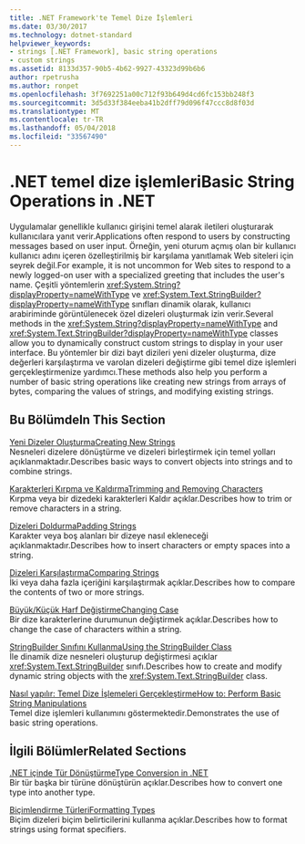 ```yaml
---
title: .NET Framework'te Temel Dize İşlemleri
ms.date: 03/30/2017
ms.technology: dotnet-standard
helpviewer_keywords:
- strings [.NET Framework], basic string operations
- custom strings
ms.assetid: 8133d357-90b5-4b62-9927-43323d99b6b6
author: rpetrusha
ms.author: ronpet
ms.openlocfilehash: 3f7692251a00c712f93b649d4cd6fc153bb248f3
ms.sourcegitcommit: 3d5d33f384eeba41b2dff79d096f47ccc8d8f03d
ms.translationtype: MT
ms.contentlocale: tr-TR
ms.lasthandoff: 05/04/2018
ms.locfileid: "33567490"
---
```

# <a name="basic-string-operations-in-net"></a><span data-ttu-id="edbdb-102">.NET temel dize işlemleri</span><span class="sxs-lookup"><span data-stu-id="edbdb-102">Basic String Operations in .NET</span></span>
<span data-ttu-id="edbdb-103">Uygulamalar genellikle kullanıcı girişini temel alarak iletileri oluşturarak kullanıcılara yanıt verir.</span><span class="sxs-lookup"><span data-stu-id="edbdb-103">Applications often respond to users by constructing messages based on user input.</span></span> <span data-ttu-id="edbdb-104">Örneğin, yeni oturum açmış olan bir kullanıcı kullanıcı adını içeren özelleştirilmiş bir karşılama yanıtlamak Web siteleri için seyrek değil.</span><span class="sxs-lookup"><span data-stu-id="edbdb-104">For example, it is not uncommon for Web sites to respond to a newly logged-on user with a specialized greeting that includes the user's name.</span></span> <span data-ttu-id="edbdb-105">Çeşitli yöntemlerin <xref:System.String?displayProperty=nameWithType> ve <xref:System.Text.StringBuilder?displayProperty=nameWithType> sınıfları dinamik olarak, kullanıcı arabiriminde görüntülenecek özel dizeleri oluşturmak izin verir.</span><span class="sxs-lookup"><span data-stu-id="edbdb-105">Several methods in the <xref:System.String?displayProperty=nameWithType> and <xref:System.Text.StringBuilder?displayProperty=nameWithType> classes allow you to dynamically construct custom strings to display in your user interface.</span></span> <span data-ttu-id="edbdb-106">Bu yöntemler bir dizi bayt dizileri yeni dizeler oluşturma, dize değerleri karşılaştırma ve varolan dizeleri değiştirme gibi temel dize işlemleri gerçekleştirmenize yardımcı.</span><span class="sxs-lookup"><span data-stu-id="edbdb-106">These methods also help you perform a number of basic string operations like creating new strings from arrays of bytes, comparing the values of strings, and modifying existing strings.</span></span>  
  
## <a name="in-this-section"></a><span data-ttu-id="edbdb-107">Bu Bölümde</span><span class="sxs-lookup"><span data-stu-id="edbdb-107">In This Section</span></span>  
 [<span data-ttu-id="edbdb-108">Yeni Dizeler Oluşturma</span><span class="sxs-lookup"><span data-stu-id="edbdb-108">Creating New Strings</span></span>](../../../docs/standard/base-types/creating-new.md)  
 <span data-ttu-id="edbdb-109">Nesneleri dizelere dönüştürme ve dizeleri birleştirmek için temel yolları açıklanmaktadır.</span><span class="sxs-lookup"><span data-stu-id="edbdb-109">Describes basic ways to convert objects into strings and to combine strings.</span></span>  
  
 [<span data-ttu-id="edbdb-110">Karakterleri Kırpma ve Kaldırma</span><span class="sxs-lookup"><span data-stu-id="edbdb-110">Trimming and Removing Characters</span></span>](../../../docs/standard/base-types/trimming.md)  
 <span data-ttu-id="edbdb-111">Kırpma veya bir dizedeki karakterleri Kaldır açıklar.</span><span class="sxs-lookup"><span data-stu-id="edbdb-111">Describes how to trim or remove characters in a string.</span></span>  
  
 [<span data-ttu-id="edbdb-112">Dizeleri Doldurma</span><span class="sxs-lookup"><span data-stu-id="edbdb-112">Padding Strings</span></span>](../../../docs/standard/base-types/padding.md)  
 <span data-ttu-id="edbdb-113">Karakter veya boş alanları bir dizeye nasıl ekleneceği açıklanmaktadır.</span><span class="sxs-lookup"><span data-stu-id="edbdb-113">Describes how to insert characters or empty spaces into a string.</span></span>  
  
 [<span data-ttu-id="edbdb-114">Dizeleri Karşılaştırma</span><span class="sxs-lookup"><span data-stu-id="edbdb-114">Comparing Strings</span></span>](../../../docs/standard/base-types/comparing.md)  
 <span data-ttu-id="edbdb-115">İki veya daha fazla içeriğini karşılaştırmak açıklar.</span><span class="sxs-lookup"><span data-stu-id="edbdb-115">Describes how to compare the contents of two or more strings.</span></span>  
  
 [<span data-ttu-id="edbdb-116">Büyük/Küçük Harf Değiştirme</span><span class="sxs-lookup"><span data-stu-id="edbdb-116">Changing Case</span></span>](../../../docs/standard/base-types/changing-case.md)  
 <span data-ttu-id="edbdb-117">Bir dize karakterlerine durumunun değiştirmek açıklar.</span><span class="sxs-lookup"><span data-stu-id="edbdb-117">Describes how to change the case of characters within a string.</span></span>  
  
 [<span data-ttu-id="edbdb-118">StringBuilder Sınıfını Kullanma</span><span class="sxs-lookup"><span data-stu-id="edbdb-118">Using the StringBuilder Class</span></span>](../../../docs/standard/base-types/stringbuilder.md)  
 <span data-ttu-id="edbdb-119">İle dinamik dize nesneleri oluşturup değiştirmesi açıklar <xref:System.Text.StringBuilder> sınıfı.</span><span class="sxs-lookup"><span data-stu-id="edbdb-119">Describes how to create and modify dynamic string objects with the <xref:System.Text.StringBuilder> class.</span></span>  
  
 [<span data-ttu-id="edbdb-120">Nasıl yapılır: Temel Dize İşlemeleri Gerçekleştirme</span><span class="sxs-lookup"><span data-stu-id="edbdb-120">How to: Perform Basic String Manipulations</span></span>](../../../docs/standard/base-types/basic-manipulations.md)  
 <span data-ttu-id="edbdb-121">Temel dize işlemleri kullanımını göstermektedir.</span><span class="sxs-lookup"><span data-stu-id="edbdb-121">Demonstrates the use of basic string operations.</span></span>  
  
## <a name="related-sections"></a><span data-ttu-id="edbdb-122">İlgili Bölümler</span><span class="sxs-lookup"><span data-stu-id="edbdb-122">Related Sections</span></span>  
 [<span data-ttu-id="edbdb-123">.NET içinde Tür Dönüştürme</span><span class="sxs-lookup"><span data-stu-id="edbdb-123">Type Conversion in .NET</span></span>](../../../docs/standard/base-types/type-conversion.md)  
 <span data-ttu-id="edbdb-124">Bir tür başka bir türüne dönüştürün açıklar.</span><span class="sxs-lookup"><span data-stu-id="edbdb-124">Describes how to convert one type into another type.</span></span>  
  
 [<span data-ttu-id="edbdb-125">Biçimlendirme Türleri</span><span class="sxs-lookup"><span data-stu-id="edbdb-125">Formatting Types</span></span>](../../../docs/standard/base-types/formatting-types.md)  
 <span data-ttu-id="edbdb-126">Biçim dizeleri biçim belirticilerini kullanma açıklar.</span><span class="sxs-lookup"><span data-stu-id="edbdb-126">Describes how to format strings using format specifiers.</span></span>

